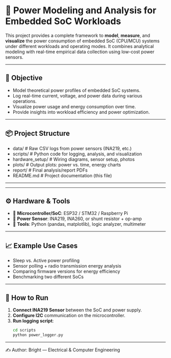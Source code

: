 # 🔋 Power Modeling and Analysis for Embedded SoC Workloads

This project provides a complete framework to **model**, **measure**, and **visualize** the power consumption of embedded SoC (CPU/MCU) systems under different workloads and operating modes. It combines analytical modeling with real-time empirical data collection using low-cost power sensors.

---

## 🎯 Objective

- Model theoretical power profiles of embedded SoC systems.
- Log real-time current, voltage, and power data during various operations.
- Visualize power usage and energy consumption over time.
- Provide insights into workload efficiency and power optimization.

---

## 📦 Project Structure

- data/ # Raw CSV logs from power sensors (INA219, etc.)
- scripts/ # Python code for logging, analysis, and visualization
- hardware_setup/ # Wiring diagrams, sensor setup, photos
- plots/ # Output plots: power vs. time, energy charts
- report/ # Final analysis/report PDFs
- README.md # Project documentation (this file)
---

---

## ⚙️ Hardware & Tools

- 📍 **Microcontroller/SoC**: ESP32 / STM32 / Raspberry Pi
- 🔌 **Power Sensor**: INA219, INA260, or shunt resistor + op-amp
- 🧰 **Tools**: Python (pandas, matplotlib), logic analyzer, multimeter

---

## 📈 Example Use Cases

- Sleep vs. Active power profiling
- Sensor polling + radio transmission energy analysis
- Comparing firmware versions for energy efficiency
- Benchmarking two different SoCs

---

## 🚀 How to Run

1. **Connect INA219 Sensor** between the SoC and power supply.
2. **Configure I2C** communication on the microcontroller.
3. **Run logging script**:
   ```bash
   cd scripts
   python power_logger.py
---
✍️ Author:
Bright — Electrical & Computer Engineering
